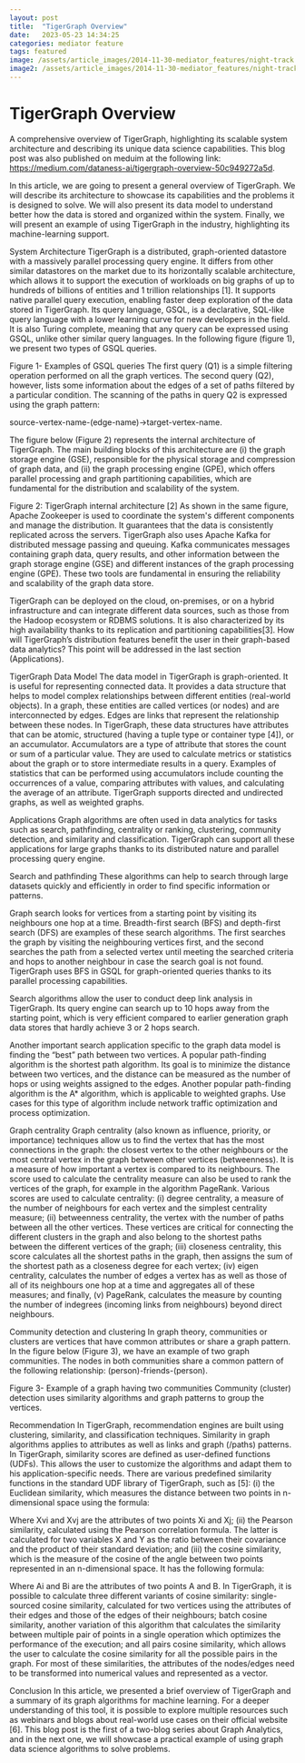 ```yaml
---
layout: post
title:  "TigerGraph Overview"
date:   2023-05-23 14:34:25
categories: mediator feature
tags: featured
image: /assets/article_images/2014-11-30-mediator_features/night-track.JPG
image2: /assets/article_images/2014-11-30-mediator_features/night-track-mobile.JPG
---
```

# TigerGraph Overview

A comprehensive overview of TigerGraph, highlighting its scalable system architecture and describing its unique data science capabilities. This blog post was also published on meduim at the following link: https://medium.com/dataness-ai/tigergraph-overview-50c949272a5d.

In this article, we are going to present a general overview of TigerGraph. We will describe its architecture to showcase its capabilities and the problems it is designed to solve. We will also present its data model to understand better how the data is stored and organized within the system. Finally, we will present an example of using TigerGraph in the industry, highlighting its machine-learning support.

System Architecture
TigerGraph is a distributed, graph-oriented datastore with a massively parallel processing query engine. It differs from other similar datastores on the market due to its horizontally scalable architecture, which allows it to support the execution of workloads on big graphs of up to hundreds of billions of entities and 1 trillion relationships [1]. It supports native parallel query execution, enabling faster deep exploration of the data stored in TigerGraph. Its query language, GSQL, is a declarative, SQL-like query language with a lower learning curve for new developers in the field. It is also Turing complete, meaning that any query can be expressed using GSQL, unlike other similar query languages. In the following figure (figure 1), we present two types of GSQL queries.


Figure 1- Examples of GSQL queries
The first query (Q1) is a simple filtering operation performed on all the graph vertices. The second query (Q2), however, lists some information about the edges of a set of paths filtered by a particular condition. The scanning of the paths in query Q2 is expressed using the graph pattern:

source-vertex-name-(edge-name)->target-vertex-name.

The figure below (Figure 2) represents the internal architecture of TigerGraph. The main building blocks of this architecture are (i) the graph storage engine (GSE), responsible for the physical storage and compression of graph data, and (ii) the graph processing engine (GPE), which offers parallel processing and graph partitioning capabilities, which are fundamental for the distribution and scalability of the system.


Figure 2: TigerGraph internal architecture [2]
As shown in the same figure, Apache Zookeeper is used to coordinate the system's different components and manage the distribution. It guarantees that the data is consistently replicated across the servers. TigerGraph also uses Apache Kafka for distributed message passing and queuing. Kafka communicates messages containing graph data, query results, and other information between the graph storage engine (GSE) and different instances of the graph processing engine (GPE). These two tools are fundamental in ensuring the reliability and scalability of the graph data store.

TigerGraph can be deployed on the cloud, on-premises, or on a hybrid infrastructure and can integrate different data sources, such as those from the Hadoop ecosystem or RDBMS solutions. It is also characterized by its high availability thanks to its replication and partitioning capabilities[3]. How will TigerGraph’s distribution features benefit the user in their graph-based data analytics? This point will be addressed in the last section (Applications).

TigerGraph Data Model
The data model in TigerGraph is graph-oriented. It is useful for representing connected data. It provides a data structure that helps to model complex relationships between different entities (real-world objects). In a graph, these entities are called vertices (or nodes) and are interconnected by edges. Edges are links that represent the relationship between these nodes. In TigerGraph, these data structures have attributes that can be atomic, structured (having a tuple type or container type [4]), or an accumulator. Accumulators are a type of attribute that stores the count or sum of a particular value. They are used to calculate metrics or statistics about the graph or to store intermediate results in a query. Examples of statistics that can be performed using accumulators include counting the occurrences of a value, comparing attributes with values, and calculating the average of an attribute. TigerGraph supports directed and undirected graphs, as well as weighted graphs.

Applications
Graph algorithms are often used in data analytics for tasks such as search, pathfinding, centrality or ranking, clustering, community detection, and similarity and classification. TigerGraph can support all these applications for large graphs thanks to its distributed nature and parallel processing query engine.

Search and pathfinding
These algorithms can help to search through large datasets quickly and efficiently in order to find specific information or patterns.

Graph search looks for vertices from a starting point by visiting its neighbours one hop at a time. Breadth-first search (BFS) and depth-first search (DFS) are examples of these search algorithms. The first searches the graph by visiting the neighbouring vertices first, and the second searches the path from a selected vertex until meeting the searched criteria and hops to another neighbour in case the search goal is not found. TigerGraph uses BFS in GSQL for graph-oriented queries thanks to its parallel processing capabilities.

Search algorithms allow the user to conduct deep link analysis in TigerGraph. Its query engine can search up to 10 hops away from the starting point, which is very efficient compared to earlier generation graph data stores that hardly achieve 3 or 2 hops search.

Another important search application specific to the graph data model is finding the “best” path between two vertices. A popular path-finding algorithm is the shortest path algorithm. Its goal is to minimize the distance between two vertices, and the distance can be measured as the number of hops or using weights assigned to the edges. Another popular path-finding algorithm is the A* algorithm, which is applicable to weighted graphs. Use cases for this type of algorithm include network traffic optimization and process optimization.

Graph centrality
Graph centrality (also known as influence, priority, or importance) techniques allow us to find the vertex that has the most connections in the graph: the closest vertex to the other neighbours or the most central vertex in the graph between other vertices (betweenness). It is a measure of how important a vertex is compared to its neighbours. The score used to calculate the centrality measure can also be used to rank the vertices of the graph, for example in the algorithm PageRank. Various scores are used to calculate centrality: (i) degree centrality, a measure of the number of neighbours for each vertex and the simplest centrality measure; (ii) betweenness centrality, the vertex with the number of paths between all the other vertices. These vertices are critical for connecting the different clusters in the graph and also belong to the shortest paths between the different vertices of the graph; (iii) closeness centrality, this score calculates all the shortest paths in the graph, then assigns the sum of the shortest path as a closeness degree for each vertex; (iv) eigen centrality, calculates the number of edges a vertex has as well as those of all of its neighbours one hop at a time and aggregates all of these measures; and finally, (v) PageRank, calculates the measure by counting the number of indegrees (incoming links from neighbours) beyond direct neighbours.

Community detection and clustering
In graph theory, communities or clusters are vertices that have common attributes or share a graph pattern. In the figure below (Figure 3), we have an example of two graph communities. The nodes in both communities share a common pattern of the following relationship: (person)-friends-(person).


Figure 3- Example of a graph having two communities
Community (cluster) detection uses similarity algorithms and graph patterns to group the vertices.

Recommendation
In TigerGraph, recommendation engines are built using clustering, similarity, and classification techniques. Similarity in graph algorithms applies to attributes as well as links and graph (/paths) patterns. In TigerGraph, similarity scores are defined as user-defined functions (UDFs). This allows the user to customize the algorithms and adapt them to his application-specific needs. There are various predefined similarity functions in the standard UDF library of TigerGraph, such as [5]: (i) the Euclidean similarity, which measures the distance between two points in n-dimensional space using the formula:


Where Xvi and Xvj are the attributes of two points Xi and Xj; (ii) the Pearson similarity, calculated using the Pearson correlation formula. The latter is calculated for two variables X and Y as the ratio between their covariance and the product of their standard deviation; and (iii) the cosine similarity, which is the measure of the cosine of the angle between two points represented in an n-dimensional space. It has the following formula:


Where Ai and Bi are the attributes of two points A and B. In TigerGraph, it is possible to calculate three different variants of cosine similarity: single-sourced cosine similarity, calculated for two vertices using the attributes of their edges and those of the edges of their neighbours; batch cosine similarity, another variation of this algorithm that calculates the similarity between multiple pair of points in a single operation which optimizes the performance of the execution; and all pairs cosine similarity, which allows the user to calculate the cosine similarity for all the possible pairs in the graph. For most of these similarities, the attributes of the nodes/edges need to be transformed into numerical values and represented as a vector.

Conclusion
In this article, we presented a brief overview of TigerGraph and a summary of its graph algorithms for machine learning. For a deeper understanding of this tool, it is possible to explore multiple resources such as webinars and blogs about real-world use cases on their official website [6]. This blog post is the first of a two-blog series about Graph Analytics, and in the next one, we will showcase a practical example of using graph data science algorithms to solve problems.